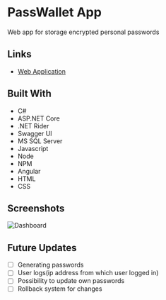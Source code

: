 <h1><project-name>PassWallet App</h1>

<p><project-description>Web app for storage encrypted personal passwords</p>
  
 ## Links
- [Web Application](https://github.com/Kucha1122/PassWallet-Web)

  
 ## Built With

- C#
- ASP.NET Core
- .NET Rider
- Swagger UI
- MS SQL Server
- Javascript
- Node
- NPM
- Angular
- HTML
- CSS

## Screenshots

![Dashboard](https://prnt.sc/148ygzb "Dashboard")


## Future Updates

- [ ] Generating passwords
- [ ] User logs(ip address from which user logged in)
- [ ] Possibility to update own passwords
- [ ] Rollback system for changes
